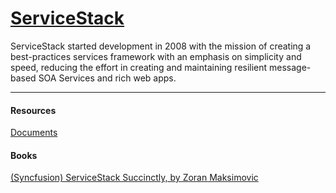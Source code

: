 # [ServiceStack](https://servicestack.net/)


ServiceStack started development in 2008 with the mission of creating a best-practices services framework with an emphasis on simplicity and speed, reducing the effort in creating and maintaining resilient message-based SOA Services and rich web apps.
___
#### Resources
[Documents](http://docs.servicestack.net/)

#### Books
[(Syncfusion) ServiceStack Succinctly, by Zoran Maksimovic](http://files2.syncfusion.com/Downloads/Ebooks/ServiceStack_Succinctly.pdf)
